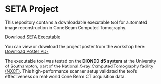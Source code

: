 # SETA Project

This repository contains a downloadable executable tool for automated image reconstruction in Cone Beam Computed Tomography.

[Download SETA Executable](https://drive.google.com/file/d/14YNoX5FEpeOV4pvCyJDuzzY87rWgAxiv/view?usp=drive_link)

You can view or download the project poster from the workshop here:
[Download Poster PDF](./20250620_8th_Harwell_workshop.pdf)

The executable tool was tested on the **DIONDO d5 system** at the University of Southampton, part of the [National X-ray Computed Tomography facility (NXCT)](https://www.southampton.ac.uk/muvis/about/equipment/d5.page). This high-performance scanner setup validated the tool’s effectiveness on real-world Cone Beam CT acquisition data.

